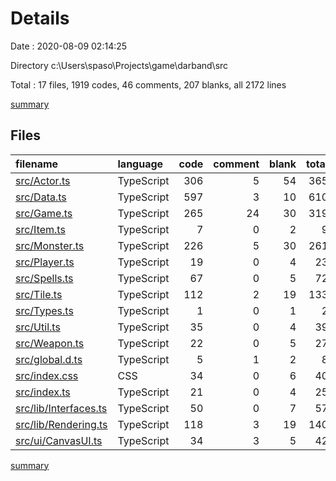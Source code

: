 # Details

Date : 2020-08-09 02:14:25

Directory c:\Users\spaso\Projects\game\darband\src

Total : 17 files,  1919 codes, 46 comments, 207 blanks, all 2172 lines

[summary](results.md)

## Files
| filename | language | code | comment | blank | total |
| :--- | :--- | ---: | ---: | ---: | ---: |
| [src/Actor.ts](/src/Actor.ts) | TypeScript | 306 | 5 | 54 | 365 |
| [src/Data.ts](/src/Data.ts) | TypeScript | 597 | 3 | 10 | 610 |
| [src/Game.ts](/src/Game.ts) | TypeScript | 265 | 24 | 30 | 319 |
| [src/Item.ts](/src/Item.ts) | TypeScript | 7 | 0 | 2 | 9 |
| [src/Monster.ts](/src/Monster.ts) | TypeScript | 226 | 5 | 30 | 261 |
| [src/Player.ts](/src/Player.ts) | TypeScript | 19 | 0 | 4 | 23 |
| [src/Spells.ts](/src/Spells.ts) | TypeScript | 67 | 0 | 5 | 72 |
| [src/Tile.ts](/src/Tile.ts) | TypeScript | 112 | 2 | 19 | 133 |
| [src/Types.ts](/src/Types.ts) | TypeScript | 1 | 0 | 1 | 2 |
| [src/Util.ts](/src/Util.ts) | TypeScript | 35 | 0 | 4 | 39 |
| [src/Weapon.ts](/src/Weapon.ts) | TypeScript | 22 | 0 | 5 | 27 |
| [src/global.d.ts](/src/global.d.ts) | TypeScript | 5 | 1 | 2 | 8 |
| [src/index.css](/src/index.css) | CSS | 34 | 0 | 6 | 40 |
| [src/index.ts](/src/index.ts) | TypeScript | 21 | 0 | 4 | 25 |
| [src/lib/Interfaces.ts](/src/lib/Interfaces.ts) | TypeScript | 50 | 0 | 7 | 57 |
| [src/lib/Rendering.ts](/src/lib/Rendering.ts) | TypeScript | 118 | 3 | 19 | 140 |
| [src/ui/CanvasUI.ts](/src/ui/CanvasUI.ts) | TypeScript | 34 | 3 | 5 | 42 |

[summary](results.md)